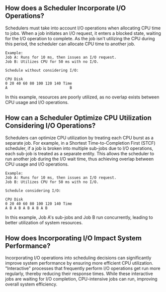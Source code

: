 ## How does a Scheduler Incorporate I/O Operations?

Schedulers must take into account I/O operations when allocating CPU time to jobs. When a job initiates an I/O request, it enters a blocked state, waiting for the I/O operation to complete. As the job isn't utilizing the CPU during this period, the scheduler can allocate CPU time to another job.

```plaintext
Example:
Job A: Runs for 10 ms, then issues an I/O request.
Job B: Utilizes CPU for 50 ms with no I/O.

Schedule without considering I/O:

CPU Disk
0 20 40 60 80 100 120 140 Time
A                            B
```
In this example, resources are poorly utilized, as no overlap exists between CPU usage and I/O operations.

## How can a Scheduler Optimize CPU Utilization Considering I/O Operations?

Schedulers can optimize CPU utilization by treating each CPU burst as a separate job. For example, in a Shortest Time-to-Completion First (STCF) scheduler, if a job is broken into multiple sub-jobs due to I/O operations, each sub-job is treated as a separate entity. This allows the scheduler to run another job during the I/O wait time, thus achieving overlap between CPU usage and I/O operations.

```plaintext
Example:
Job A: Runs for 10 ms, then issues an I/O request.
Job B: Utilizes CPU for 50 ms with no I/O.

Schedule considering I/O:

CPU Disk
0 20 40 60 80 100 120 140 Time
A B A B A B A B A B
```
In this example, Job A's sub-jobs and Job B run concurrently, leading to better utilization of system resources.

## How does Incorporating I/O Impact System Performance?

Incorporating I/O operations into scheduling decisions can significantly improve system performance by ensuring more efficient CPU utilization. "Interactive" processes that frequently perform I/O operations get run more regularly, thereby reducing their response times. While these interactive jobs are waiting for I/O completion, CPU-intensive jobs can run, improving overall system efficiency.